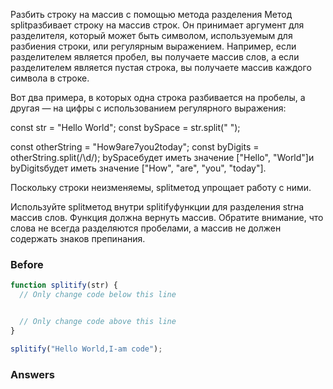Разбить строку на массив с помощью метода разделения
Метод splitразбивает строку на массив строк. Он принимает аргумент для разделителя, который может быть символом, используемым для разбиения строки, или регулярным выражением. Например, если разделителем является пробел, вы получаете массив слов, а если разделителем является пустая строка, вы получаете массив каждого символа в строке.

Вот два примера, в которых одна строка разбивается на пробелы, а другая — на цифры с использованием регулярного выражения:

const str = "Hello World";
const bySpace = str.split(" ");

const otherString = "How9are7you2today";
const byDigits = otherString.split(/\d/);
bySpaceбудет иметь значение ["Hello", "World"]и byDigitsбудет иметь значение ["How", "are", "you", "today"].

Поскольку строки неизменяемы, splitметод упрощает работу с ними.

Используйте splitметод внутри splitifyфункции для разделения strна массив слов. Функция должна вернуть массив. Обратите внимание, что слова не всегда разделяются пробелами, а массив не должен содержать знаков препинания.

### Before
```javascript
function splitify(str) {
  // Only change code below this line


  // Only change code above this line
}

splitify("Hello World,I-am code");
```
### Answers
```javascript

```
